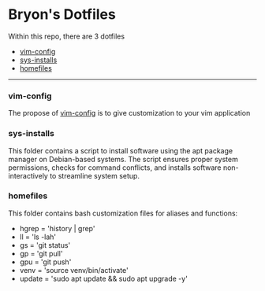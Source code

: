 # Bryon's Dotfiles

Within this repo, there are 3 dotfiles
* [vim-config](./vim-config)
* [sys-installs](./sys-installs)
* [homefiles](./homefiles)

----
### vim-config
The propose of [vim-config](./vim-config) is to give customization to your vim application

### sys-installs 
This folder contains a script to install software using the apt package manager on Debian-based systems. The script ensures proper system permissions, checks for command conflicts, and installs software non-interactively to streamline system setup.

### homefiles 
This folder contains bash customization files for aliases and functions:
- hgrep = 'history | grep'
- ll = 'ls -lah'
- gs = 'git status'
- gp = 'git pull'
- gpu = 'git push'
- venv = 'source venv/bin/activate'
- update = 'sudo apt update && sudo apt upgrade -y'
